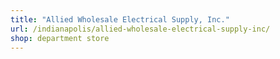 ```yaml
---
title: "Allied Wholesale Electrical Supply, Inc."
url: /indianapolis/allied-wholesale-electrical-supply-inc/
shop: department store
---
```

